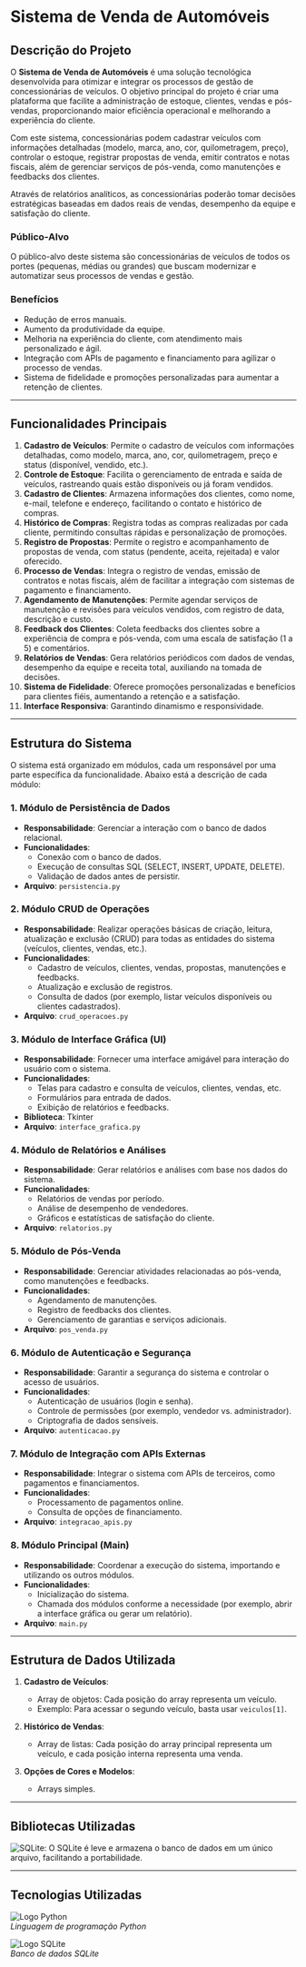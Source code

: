 # Sistema de Venda de Automóveis

## Descrição do Projeto

O **Sistema de Venda de Automóveis** é uma solução tecnológica desenvolvida para otimizar e integrar os processos de gestão de concessionárias de veículos. O objetivo principal do projeto é criar uma plataforma que facilite a administração de estoque, clientes, vendas e pós-vendas, proporcionando maior eficiência operacional e melhorando a experiência do cliente.

Com este sistema, concessionárias podem cadastrar veículos com informações detalhadas (modelo, marca, ano, cor, quilometragem, preço), controlar o estoque, registrar propostas de venda, emitir contratos e notas fiscais, além de gerenciar serviços de pós-venda, como manutenções e feedbacks dos clientes. 

Através de relatórios analíticos, as concessionárias poderão tomar decisões estratégicas baseadas em dados reais de vendas, desempenho da equipe e satisfação do cliente.

### Público-Alvo
O público-alvo deste sistema são concessionárias de veículos de todos os portes (pequenas, médias ou grandes) que buscam modernizar e automatizar seus processos de vendas e gestão. 

### Benefícios
- Redução de erros manuais.
- Aumento da produtividade da equipe.
- Melhoria na experiência do cliente, com atendimento mais personalizado e ágil.
- Integração com APIs de pagamento e financiamento para agilizar o processo de vendas.
- Sistema de fidelidade e promoções personalizadas para aumentar a retenção de clientes.

---

## Funcionalidades Principais

1. **Cadastro de Veículos**: Permite o cadastro de veículos com informações detalhadas, como modelo, marca, ano, cor, quilometragem, preço e status (disponível, vendido, etc.).
2. **Controle de Estoque**: Facilita o gerenciamento de entrada e saída de veículos, rastreando quais estão disponíveis ou já foram vendidos.
3. **Cadastro de Clientes**: Armazena informações dos clientes, como nome, e-mail, telefone e endereço, facilitando o contato e histórico de compras.
4. **Histórico de Compras**: Registra todas as compras realizadas por cada cliente, permitindo consultas rápidas e personalização de promoções.
5. **Registro de Propostas**: Permite o registro e acompanhamento de propostas de venda, com status (pendente, aceita, rejeitada) e valor oferecido.
6. **Processo de Vendas**: Integra o registro de vendas, emissão de contratos e notas fiscais, além de facilitar a integração com sistemas de pagamento e financiamento.
7. **Agendamento de Manutenções**: Permite agendar serviços de manutenção e revisões para veículos vendidos, com registro de data, descrição e custo.
8. **Feedback dos Clientes**: Coleta feedbacks dos clientes sobre a experiência de compra e pós-venda, com uma escala de satisfação (1 a 5) e comentários.
9. **Relatórios de Vendas**: Gera relatórios periódicos com dados de vendas, desempenho da equipe e receita total, auxiliando na tomada de decisões.
10. **Sistema de Fidelidade**: Oferece promoções personalizadas e benefícios para clientes fiéis, aumentando a retenção e a satisfação.
11. **Interface Responsiva**: Garantindo dinamismo e responsividade.

---

## Estrutura do Sistema

O sistema está organizado em módulos, cada um responsável por uma parte específica da funcionalidade. Abaixo está a descrição de cada módulo:

### 1. Módulo de Persistência de Dados
- **Responsabilidade**: Gerenciar a interação com o banco de dados relacional.
- **Funcionalidades**:
  - Conexão com o banco de dados.
  - Execução de consultas SQL (SELECT, INSERT, UPDATE, DELETE).
  - Validação de dados antes de persistir.
- **Arquivo**: `persistencia.py`

### 2. Módulo CRUD de Operações
- **Responsabilidade**: Realizar operações básicas de criação, leitura, atualização e exclusão (CRUD) para todas as entidades do sistema (veículos, clientes, vendas, etc.).
- **Funcionalidades**:
  - Cadastro de veículos, clientes, vendas, propostas, manutenções e feedbacks.
  - Atualização e exclusão de registros.
  - Consulta de dados (por exemplo, listar veículos disponíveis ou clientes cadastrados).
- **Arquivo**: `crud_operacoes.py`

### 3. Módulo de Interface Gráfica (UI)
- **Responsabilidade**: Fornecer uma interface amigável para interação do usuário com o sistema.
- **Funcionalidades**:
  - Telas para cadastro e consulta de veículos, clientes, vendas, etc.
  - Formulários para entrada de dados.
  - Exibição de relatórios e feedbacks.
- **Biblioteca**: Tkinter
- **Arquivo**: `interface_grafica.py`

### 4. Módulo de Relatórios e Análises
- **Responsabilidade**: Gerar relatórios e análises com base nos dados do sistema.
- **Funcionalidades**:
  - Relatórios de vendas por período.
  - Análise de desempenho de vendedores.
  - Gráficos e estatísticas de satisfação do cliente.
- **Arquivo**: `relatorios.py`

### 5. Módulo de Pós-Venda
- **Responsabilidade**: Gerenciar atividades relacionadas ao pós-venda, como manutenções e feedbacks.
- **Funcionalidades**:
  - Agendamento de manutenções.
  - Registro de feedbacks dos clientes.
  - Gerenciamento de garantias e serviços adicionais.
- **Arquivo**: `pos_venda.py`

### 6. Módulo de Autenticação e Segurança
- **Responsabilidade**: Garantir a segurança do sistema e controlar o acesso de usuários.
- **Funcionalidades**:
  - Autenticação de usuários (login e senha).
  - Controle de permissões (por exemplo, vendedor vs. administrador).
  - Criptografia de dados sensíveis.
- **Arquivo**: `autenticacao.py`

### 7. Módulo de Integração com APIs Externas
- **Responsabilidade**: Integrar o sistema com APIs de terceiros, como pagamentos e financiamentos.
- **Funcionalidades**:
  - Processamento de pagamentos online.
  - Consulta de opções de financiamento.
- **Arquivo**: `integracao_apis.py`

### 8. Módulo Principal (Main)
- **Responsabilidade**: Coordenar a execução do sistema, importando e utilizando os outros módulos.
- **Funcionalidades**:
  - Inicialização do sistema.
  - Chamada dos módulos conforme a necessidade (por exemplo, abrir a interface gráfica ou gerar um relatório).
- **Arquivo**: `main.py`

---

## Estrutura de Dados Utilizada

1. **Cadastro de Veículos**:
   - Array de objetos: Cada posição do array representa um veículo.
   - Exemplo: Para acessar o segundo veículo, basta usar `veiculos[1]`.

2. **Histórico de Vendas**:
   - Array de listas: Cada posição do array principal representa um veículo, e cada posição interna representa uma venda.

3. **Opções de Cores e Modelos**:
   - Arrays simples.

---

## Bibliotecas Utilizadas

![SQLite](https://img.shields.io/badge/SQLite-07405E?style=for-the-badge&logo=sqlite&logoColor=white): O SQLite é leve e armazena o banco de dados em um único arquivo, facilitando a portabilidade.

---

## Tecnologias Utilizadas

![Logo Python](https://upload.wikimedia.org/wikipedia/commons/thumb/c/c3/Python-logo-notext.svg/120px-Python-logo-notext.svg.png)  
_Linguagem de programação Python_

![Logo SQLite](https://upload.wikimedia.org/wikipedia/commons/thumb/3/38/SQLite370.svg/120px-SQLite370.svg.png)  
_Banco de dados SQLite_
